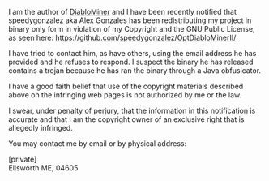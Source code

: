 I am the author of [DiabloMiner](https://github.com/Diablo-D3/DiabloMiner) and I have been recently notified that speedygonzalez aka Alex Gonzales has been redistributing my project in binary only form in violation of my Copyright and the GNU Public License, as seen here: <https://github.com/speedygonzalez/OptDiabloMinerII/>

I have tried to contact him, as have others, using the email address he has provided and he refuses to respond. I suspect the binary he has released contains a trojan because he has ran the binary through a Java obfusicator.

I have a good faith belief that use of the copyright materials described above on the infringing web pages is not authorized by me or the law.

I swear, under penalty of perjury, that the information in this notification is accurate and that I am the copyright owner of an exclusive right that is allegedly infringed.

You may contact me by email or by physical address:

[private]  
Ellsworth ME, 04605
